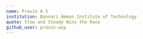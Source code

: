 ```yaml
---
name: Pravin A S
institution: Bannari Amman Institute of Technology
quote: Slow and Steady Wins the Race
github_user: pravin-asp
---
```

